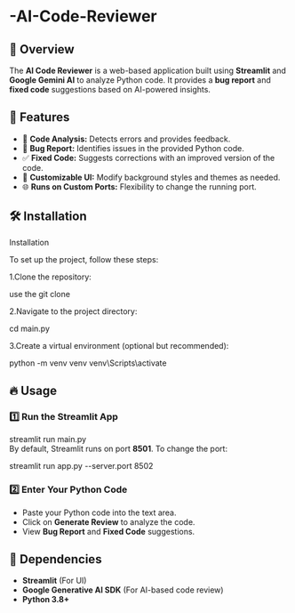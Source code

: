 # -AI-Code-Reviewer  

## 📌 Overview
The **AI Code Reviewer** is a web-based application built using **Streamlit** and **Google Gemini AI** to analyze Python code. It provides a **bug report** and **fixed code** suggestions based on AI-powered insights.

## 🚀 Features
- 📝 **Code Analysis:** Detects errors and provides feedback.
- 🐞 **Bug Report:** Identifies issues in the provided Python code.
- ✅ **Fixed Code:** Suggests corrections with an improved version of the code.
- 🎨 **Customizable UI:** Modify background styles and themes as needed.
- 🌐 **Runs on Custom Ports:** Flexibility to change the running port.

## 🛠️ Installation
Installation

To set up the project, follow these steps:

1.Clone the repository:

use the git clone 

2.Navigate to the project directory:

cd main.py

3.Create a virtual environment (optional but recommended):

python -m venv venv
venv\Scripts\activate

## 🔥 Usage
### 1️⃣ Run the Streamlit App
streamlit run main.py  
By default, Streamlit runs on port **8501**.   To change the port:
  
streamlit run app.py --server.port 8502


### 2️⃣ Enter Your Python Code
- Paste your Python code into the text area.
- Click on **Generate Review** to analyze the code.
- View **Bug Report** and **Fixed Code** suggestions.


## 📌 Dependencies
- **Streamlit** (For UI)
- **Google Generative AI SDK** (For AI-based code review)
- **Python 3.8+**



